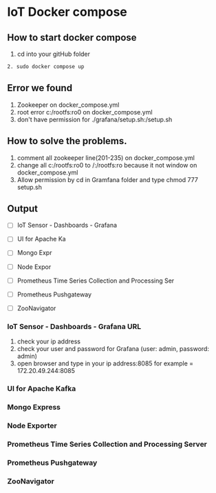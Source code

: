 # IoT Docker compose


## How to start docker compose
1. cd into your gitHub folder
```bash
2. sudo docker compose up
```

## Error we found 
1. Zookeeper on docker_compose.yml 
2. root error c:/rootfs:ro0 on docker_compose.yml  
3. don't have permission for ./grafana/setup.sh:/setup.sh 

## How to solve the problems.
1. comment all zookeeper line(201-235) on docker_compose.yml
2. change all c:/rootfs:ro0 to /:/rootfs:ro because it not window on docker_compose.yml
3. Allow permission by cd in Gramfana folder and type chmod 777 setup.sh

## Output

- [ ] IoT Sensor - Dashboards - Grafana 
- [ ] UI for Apache Ka
- [ ] Mongo Expr
- [ ] Node Expor
- [ ] Prometheus Time Series Collection and Processing Ser
- [ ] Prometheus Pushgateway
- [ ] ZooNavigator


### IoT Sensor - Dashboards - Grafana URL
1. check your ip address
2. check your user and password for Grafana (user: admin, password: admin)
3. open browser and type in your ip address:8085 for example = 172.20.49.244:8085

### UI for Apache Kafka

### Mongo Express

### Node Exporter

### Prometheus Time Series Collection and Processing Server

### Prometheus Pushgateway

### ZooNavigator
